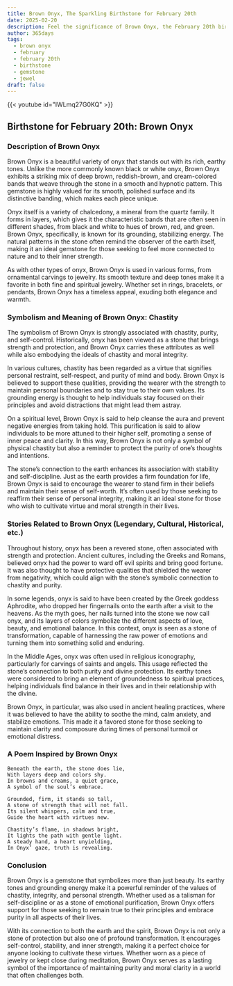 ```yaml
---
title: Brown Onyx, The Sparkling Birthstone for February 20th
date: 2025-02-20
description: Feel the significance of Brown Onyx, the February 20th birthstone symbolizing Chastity. Let its beauty and meaning brighten your day.
author: 365days
tags:
  - brown onyx
  - february
  - february 20th
  - birthstone
  - gemstone
  - jewel
draft: false
---
```


{{< youtube id="IWLmq27G0KQ" >}}

## Birthstone for February 20th: Brown Onyx

### Description of Brown Onyx

Brown Onyx is a beautiful variety of onyx that stands out with its rich, earthy tones. Unlike the more commonly known black or white onyx, Brown Onyx exhibits a striking mix of deep brown, reddish-brown, and cream-colored bands that weave through the stone in a smooth and hypnotic pattern. This gemstone is highly valued for its smooth, polished surface and its distinctive banding, which makes each piece unique.

Onyx itself is a variety of chalcedony, a mineral from the quartz family. It forms in layers, which gives it the characteristic bands that are often seen in different shades, from black and white to hues of brown, red, and green. Brown Onyx, specifically, is known for its grounding, stabilizing energy. The natural patterns in the stone often remind the observer of the earth itself, making it an ideal gemstone for those seeking to feel more connected to nature and to their inner strength.

As with other types of onyx, Brown Onyx is used in various forms, from ornamental carvings to jewelry. Its smooth texture and deep tones make it a favorite in both fine and spiritual jewelry. Whether set in rings, bracelets, or pendants, Brown Onyx has a timeless appeal, exuding both elegance and warmth.

### Symbolism and Meaning of Brown Onyx: Chastity

The symbolism of Brown Onyx is strongly associated with chastity, purity, and self-control. Historically, onyx has been viewed as a stone that brings strength and protection, and Brown Onyx carries these attributes as well while also embodying the ideals of chastity and moral integrity.

In various cultures, chastity has been regarded as a virtue that signifies personal restraint, self-respect, and purity of mind and body. Brown Onyx is believed to support these qualities, providing the wearer with the strength to maintain personal boundaries and to stay true to their own values. Its grounding energy is thought to help individuals stay focused on their principles and avoid distractions that might lead them astray.

On a spiritual level, Brown Onyx is said to help cleanse the aura and prevent negative energies from taking hold. This purification is said to allow individuals to be more attuned to their higher self, promoting a sense of inner peace and clarity. In this way, Brown Onyx is not only a symbol of physical chastity but also a reminder to protect the purity of one’s thoughts and intentions.

The stone’s connection to the earth enhances its association with stability and self-discipline. Just as the earth provides a firm foundation for life, Brown Onyx is said to encourage the wearer to stand firm in their beliefs and maintain their sense of self-worth. It’s often used by those seeking to reaffirm their sense of personal integrity, making it an ideal stone for those who wish to cultivate virtue and moral strength in their lives.

### Stories Related to Brown Onyx (Legendary, Cultural, Historical, etc.)

Throughout history, onyx has been a revered stone, often associated with strength and protection. Ancient cultures, including the Greeks and Romans, believed onyx had the power to ward off evil spirits and bring good fortune. It was also thought to have protective qualities that shielded the wearer from negativity, which could align with the stone’s symbolic connection to chastity and purity.

In some legends, onyx is said to have been created by the Greek goddess Aphrodite, who dropped her fingernails onto the earth after a visit to the heavens. As the myth goes, her nails turned into the stone we now call onyx, and its layers of colors symbolize the different aspects of love, beauty, and emotional balance. In this context, onyx is seen as a stone of transformation, capable of harnessing the raw power of emotions and turning them into something solid and enduring.

In the Middle Ages, onyx was often used in religious iconography, particularly for carvings of saints and angels. This usage reflected the stone’s connection to both purity and divine protection. Its earthy tones were considered to bring an element of groundedness to spiritual practices, helping individuals find balance in their lives and in their relationship with the divine.

Brown Onyx, in particular, was also used in ancient healing practices, where it was believed to have the ability to soothe the mind, calm anxiety, and stabilize emotions. This made it a favored stone for those seeking to maintain clarity and composure during times of personal turmoil or emotional distress.

### A Poem Inspired by Brown Onyx

```
Beneath the earth, the stone does lie,  
With layers deep and colors shy.  
In browns and creams, a quiet grace,  
A symbol of the soul’s embrace.  

Grounded, firm, it stands so tall,  
A stone of strength that will not fall.  
Its silent whispers, calm and true,  
Guide the heart with virtues new.  

Chastity’s flame, in shadows bright,  
It lights the path with gentle light.  
A steady hand, a heart unyielding,  
In Onyx’ gaze, truth is revealing.  
```

### Conclusion

Brown Onyx is a gemstone that symbolizes more than just beauty. Its earthy tones and grounding energy make it a powerful reminder of the values of chastity, integrity, and personal strength. Whether used as a talisman for self-discipline or as a stone of emotional purification, Brown Onyx offers support for those seeking to remain true to their principles and embrace purity in all aspects of their lives.

With its connection to both the earth and the spirit, Brown Onyx is not only a stone of protection but also one of profound transformation. It encourages self-control, stability, and inner strength, making it a perfect choice for anyone looking to cultivate these virtues. Whether worn as a piece of jewelry or kept close during meditation, Brown Onyx serves as a lasting symbol of the importance of maintaining purity and moral clarity in a world that often challenges both.